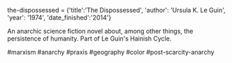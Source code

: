 the-dispossessed = {'title':'The Dispossessed', 'author': 'Ursula K. Le Guin', 'year': '1974', 'date_finished':'2014'}

An anarchic science fiction novel about, among other things, the persistence of humanity. Part of Le Guin's Hainish Cycle.

#marxism #anarchy #praxis #geography #color #post-scarcity-anarchy 
